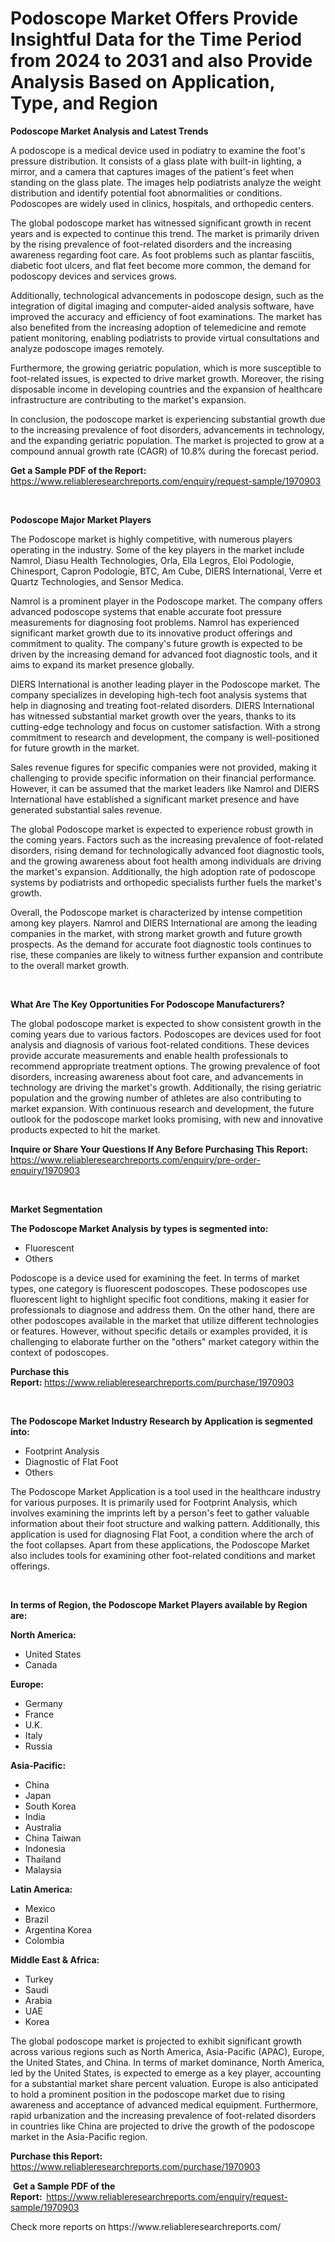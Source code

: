 <p><h1>Podoscope Market Offers Provide Insightful Data for the Time Period from 2024 to 2031 and also Provide Analysis Based on Application, Type, and Region</h1></p><p><strong>Podoscope Market Analysis and Latest Trends</strong></p>
<p><p>A podoscope is a medical device used in podiatry to examine the foot's pressure distribution. It consists of a glass plate with built-in lighting, a mirror, and a camera that captures images of the patient's feet when standing on the glass plate. The images help podiatrists analyze the weight distribution and identify potential foot abnormalities or conditions. Podoscopes are widely used in clinics, hospitals, and orthopedic centers.</p><p>The global podoscope market has witnessed significant growth in recent years and is expected to continue this trend. The market is primarily driven by the rising prevalence of foot-related disorders and the increasing awareness regarding foot care. As foot problems such as plantar fasciitis, diabetic foot ulcers, and flat feet become more common, the demand for podoscopy devices and services grows.</p><p>Additionally, technological advancements in podoscope design, such as the integration of digital imaging and computer-aided analysis software, have improved the accuracy and efficiency of foot examinations. The market has also benefited from the increasing adoption of telemedicine and remote patient monitoring, enabling podiatrists to provide virtual consultations and analyze podoscope images remotely.</p><p>Furthermore, the growing geriatric population, which is more susceptible to foot-related issues, is expected to drive market growth. Moreover, the rising disposable income in developing countries and the expansion of healthcare infrastructure are contributing to the market's expansion.</p><p>In conclusion, the podoscope market is experiencing substantial growth due to the increasing prevalence of foot disorders, advancements in technology, and the expanding geriatric population. The market is projected to grow at a compound annual growth rate (CAGR) of 10.8% during the forecast period.</p></p>
<p><strong>Get a Sample PDF of the Report:&nbsp;</strong> <a href="https://www.reliableresearchreports.com/enquiry/request-sample/1970903">https://www.reliableresearchreports.com/enquiry/request-sample/1970903</a></p>
<p>&nbsp;</p>
<p><strong>Podoscope Major Market Players</strong></p>
<p><p>The Podoscope market is highly competitive, with numerous players operating in the industry. Some of the key players in the market include Namrol, Diasu Health Technologies, Orla, Ella Legros, Eloi Podologie, Chinesport, Capron Podologie, BTC, Am Cube, DIERS International, Verre et Quartz Technologies, and Sensor Medica. </p><p>Namrol is a prominent player in the Podoscope market. The company offers advanced podoscope systems that enable accurate foot pressure measurements for diagnosing foot problems. Namrol has experienced significant market growth due to its innovative product offerings and commitment to quality. The company's future growth is expected to be driven by the increasing demand for advanced foot diagnostic tools, and it aims to expand its market presence globally.</p><p>DIERS International is another leading player in the Podoscope market. The company specializes in developing high-tech foot analysis systems that help in diagnosing and treating foot-related disorders. DIERS International has witnessed substantial market growth over the years, thanks to its cutting-edge technology and focus on customer satisfaction. With a strong commitment to research and development, the company is well-positioned for future growth in the market.</p><p>Sales revenue figures for specific companies were not provided, making it challenging to provide specific information on their financial performance. However, it can be assumed that the market leaders like Namrol and DIERS International have established a significant market presence and have generated substantial sales revenue.</p><p>The global Podoscope market is expected to experience robust growth in the coming years. Factors such as the increasing prevalence of foot-related disorders, rising demand for technologically advanced foot diagnostic tools, and the growing awareness about foot health among individuals are driving the market's expansion. Additionally, the high adoption rate of podoscope systems by podiatrists and orthopedic specialists further fuels the market's growth.</p><p>Overall, the Podoscope market is characterized by intense competition among key players. Namrol and DIERS International are among the leading companies in the market, with strong market growth and future growth prospects. As the demand for accurate foot diagnostic tools continues to rise, these companies are likely to witness further expansion and contribute to the overall market growth.</p></p>
<p>&nbsp;</p>
<p><strong>What Are The Key Opportunities For Podoscope Manufacturers?</strong></p>
<p><p>The global podoscope market is expected to show consistent growth in the coming years due to various factors. Podoscopes are devices used for foot analysis and diagnosis of various foot-related conditions. These devices provide accurate measurements and enable health professionals to recommend appropriate treatment options. The growing prevalence of foot disorders, increasing awareness about foot care, and advancements in technology are driving the market's growth. Additionally, the rising geriatric population and the growing number of athletes are also contributing to market expansion. With continuous research and development, the future outlook for the podoscope market looks promising, with new and innovative products expected to hit the market.</p></p>
<p><strong>Inquire or Share Your Questions If Any Before Purchasing This Report:</strong> <a href="https://www.reliableresearchreports.com/enquiry/pre-order-enquiry/1970903">https://www.reliableresearchreports.com/enquiry/pre-order-enquiry/1970903</a></p>
<p>&nbsp;</p>
<p><strong>Market Segmentation</strong></p>
<p><strong>The Podoscope Market Analysis by types is segmented into:</strong></p>
<p><ul><li>Fluorescent</li><li>Others</li></ul></p>
<p><p>Podoscope is a device used for examining the feet. In terms of market types, one category is fluorescent podoscopes. These podoscopes use fluorescent light to highlight specific foot conditions, making it easier for professionals to diagnose and address them. On the other hand, there are other podoscopes available in the market that utilize different technologies or features. However, without specific details or examples provided, it is challenging to elaborate further on the "others" market category within the context of podoscopes.</p></p>
<p><strong>Purchase this Report:&nbsp;</strong><a href="https://www.reliableresearchreports.com/purchase/1970903">https://www.reliableresearchreports.com/purchase/1970903</a></p>
<p>&nbsp;</p>
<p><strong>The Podoscope Market Industry Research by Application is segmented into:</strong></p>
<p><ul><li>Footprint Analysis</li><li>Diagnostic of Flat Foot</li><li>Others</li></ul></p>
<p><p>The Podoscope Market Application is a tool used in the healthcare industry for various purposes. It is primarily used for Footprint Analysis, which involves examining the imprints left by a person's feet to gather valuable information about their foot structure and walking pattern. Additionally, this application is used for diagnosing Flat Foot, a condition where the arch of the foot collapses. Apart from these applications, the Podoscope Market also includes tools for examining other foot-related conditions and market offerings.</p></p>
<p>&nbsp;</p>
<p><strong>In terms of Region, the Podoscope Market Players available by Region are:</strong></p>
<p>
    <p> <strong> North America: </strong>
        <ul>
            <li>United States</li>
            <li>Canada</li>
        </ul>
        </p> 
    <p> <strong> Europe: </strong>
        <ul>
            <li>Germany</li>
            <li>France</li>
            <li>U.K.</li>
            <li>Italy</li>
            <li>Russia</li>
        </ul>
        </p> 
    <p> <strong> Asia-Pacific: </strong>
        <ul>
            <li>China</li>
            <li>Japan</li>
            <li>South Korea</li>
            <li>India</li>
            <li>Australia</li>
            <li>China Taiwan</li>
            <li>Indonesia</li>
            <li>Thailand</li>
            <li>Malaysia</li>
        </ul>
        </p> 
    <p> <strong> Latin America: </strong>
        <ul>
            <li>Mexico</li>
            <li>Brazil</li>
            <li>Argentina Korea</li>
            <li>Colombia</li>
        </ul>
        </p> 
    <p> <strong> Middle East & Africa: </strong>
        <ul>
            <li>Turkey</li>
            <li>Saudi</li>
            <li>Arabia</li>
            <li>UAE</li>
            <li>Korea</li>
        </ul>
    </p>
    </p>
<p><p>The global podoscope market is projected to exhibit significant growth across various regions such as North America, Asia-Pacific (APAC), Europe, the United States, and China. In terms of market dominance, North America, led by the United States, is expected to emerge as a key player, accounting for a substantial market share percent valuation. Europe is also anticipated to hold a prominent position in the podoscope market due to rising awareness and acceptance of advanced medical equipment. Furthermore, rapid urbanization and the increasing prevalence of foot-related disorders in countries like China are projected to drive the growth of the podoscope market in the Asia-Pacific region.</p></p>
<p><strong>Purchase this Report: </strong><a href="https://www.reliableresearchreports.com/purchase/1970903">https://www.reliableresearchreports.com/purchase/1970903</a></p>
<p>&nbsp;<strong>Get a Sample PDF of the Report:&nbsp;&nbsp;</strong><a href="https://www.reliableresearchreports.com/enquiry/request-sample/1970903">https://www.reliableresearchreports.com/enquiry/request-sample/1970903</a></p>
<p><strong></strong></p>
<p>Check more reports on https://www.reliableresearchreports.com/</p>